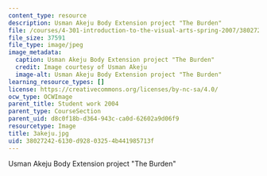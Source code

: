 ```yaml
---
content_type: resource
description: Usman Akeju Body Extension project "The Burden"
file: /courses/4-301-introduction-to-the-visual-arts-spring-2007/380272426130d92803254b441985713f_3akeju.jpg
file_size: 37591
file_type: image/jpeg
image_metadata:
  caption: Usman Akeju Body Extension project "The Burden"
  credit: Image courtesy of Usman Akeju
  image-alt: Usman Akeju Body Extension project "The Burden"
learning_resource_types: []
license: https://creativecommons.org/licenses/by-nc-sa/4.0/
ocw_type: OCWImage
parent_title: Student work 2004
parent_type: CourseSection
parent_uid: d8c0f18b-d364-943c-ca0d-62602a9d06f9
resourcetype: Image
title: 3akeju.jpg
uid: 38027242-6130-d928-0325-4b441985713f
---
```

Usman Akeju Body Extension project "The Burden"
